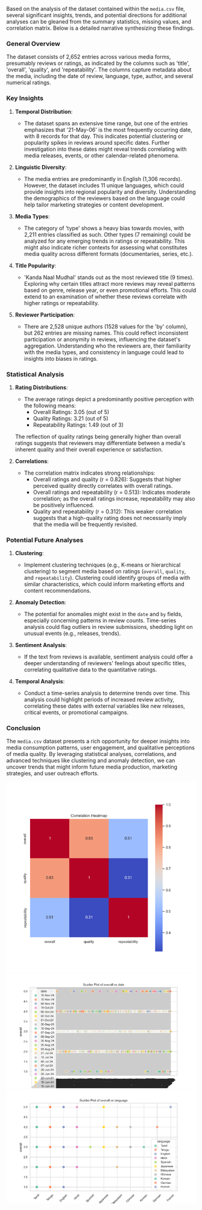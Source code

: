 Based on the analysis of the dataset contained within the `media.csv` file, several significant insights, trends, and potential directions for additional analyses can be gleaned from the summary statistics, missing values, and correlation matrix. Below is a detailed narrative synthesizing these findings.

### General Overview

The dataset consists of 2,652 entries across various media forms, presumably reviews or ratings, as indicated by the columns such as 'title', 'overall', 'quality', and 'repeatability'. The columns capture metadata about the media, including the date of review, language, type, author, and several numerical ratings. 

### Key Insights

1. **Temporal Distribution**:
   - The dataset spans an extensive time range, but one of the entries emphasizes that '21-May-06' is the most frequently occurring date, with 8 records for that day. This indicates potential clustering or popularity spikes in reviews around specific dates. Further investigation into these dates might reveal trends correlating with media releases, events, or other calendar-related phenomena.

2. **Linguistic Diversity**:
   - The media entries are predominantly in English (1,306 records). However, the dataset includes 11 unique languages, which could provide insights into regional popularity and diversity. Understanding the demographics of the reviewers based on the language could help tailor marketing strategies or content development.

3. **Media Types**:
   - The category of 'type' shows a heavy bias towards movies, with 2,211 entries classified as such. Other types (7 remaining) could be analyzed for any emerging trends in ratings or repeatability. This might also indicate richer contexts for assessing what constitutes media quality across different formats (documentaries, series, etc.).

4. **Title Popularity**:
   - 'Kanda Naal Mudhal' stands out as the most reviewed title (9 times). Exploring why certain titles attract more reviews may reveal patterns based on genre, release year, or even promotional efforts. This could extend to an examination of whether these reviews correlate with higher ratings or repeatability.

5. **Reviewer Participation**:
   - There are 2,528 unique authors (1528 values for the 'by' column), but 262 entries are missing names. This could reflect inconsistent participation or anonymity in reviews, influencing the dataset's aggregation. Understanding who the reviewers are, their familiarity with the media types, and consistency in language could lead to insights into biases in ratings.

### Statistical Analysis

1. **Rating Distributions**:
   - The average ratings depict a predominantly positive perception with the following means: 
     - Overall Ratings: 3.05 (out of 5)
     - Quality Ratings: 3.21 (out of 5)
     - Repeatability Ratings: 1.49 (out of 3)

   The reflection of quality ratings being generally higher than overall ratings suggests that reviewers may differentiate between a media's inherent quality and their overall experience or satisfaction.

2. **Correlations**:
   - The correlation matrix indicates strong relationships:
     - Overall ratings and quality (r = 0.826): Suggests that higher perceived quality directly correlates with overall ratings.
     - Overall ratings and repeatability (r = 0.513): Indicates moderate correlation; as the overall ratings increase, repeatability may also be positively influenced.
     - Quality and repeatability (r = 0.312): This weaker correlation suggests that a high-quality rating does not necessarily imply that the media will be frequently revisited.

### Potential Future Analyses

1. **Clustering**:
   - Implement clustering techniques (e.g., K-means or hierarchical clustering) to segment media based on ratings (`overall`, `quality`, and `repeatability`). Clustering could identify groups of media with similar characteristics, which could inform marketing efforts and content recommendations.

2. **Anomaly Detection**:
   - The potential for anomalies might exist in the `date` and `by` fields, especially concerning patterns in review counts. Time-series analysis could flag outliers in review submissions, shedding light on unusual events (e.g., releases, trends).

3. **Sentiment Analysis**:
   - If the text from reviews is available, sentiment analysis could offer a deeper understanding of reviewers' feelings about specific titles, correlating qualitative data to the quantitative ratings.

4. **Temporal Analysis**:
   - Conduct a time-series analysis to determine trends over time. This analysis could highlight periods of increased review activity, correlating these dates with external variables like new releases, critical events, or promotional campaigns.

### Conclusion

The `media.csv` dataset presents a rich opportunity for deeper insights into media consumption patterns, user engagement, and qualitative perceptions of media quality. By leveraging statistical analyses, correlations, and advanced techniques like clustering and anomaly detection, we can uncover trends that might inform future media production, marketing strategies, and user outreach efforts.

![correlation_heatmap.png](correlation_heatmap.png)
![date_scatter_plot.png](date_scatter_plot.png)
![language_scatter_plot.png](language_scatter_plot.png)